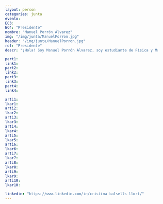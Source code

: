 ```yaml
---
layout: person
categories: junta
evento: 
EC3: 
EC4: "Presidente"
nombre: "Manuel Porrón Álvarez"
img: "/img/junta/ManuelPorron.jpg"
header: "/img/junta/ManuelPorron.jpg"
rol: "Presidente"
descr: "¡Hola! Soy Manuel Porrón Álvarez, soy estudiante de Física y Matemáticas en la Universidad de Oviedo y actualmente estoy haciendo un año en la Universidad de Grenoble Alpes, Francia. En 2021 asistí a una charla del investigador Pablo Alonso González (Premio de Física de la RSEF - Fundación BBVA en 2014), y al final de su ponencia nos habló de las oportunidades que ofrecía el Grupo de Estudiantes (GdeE) para los estudiantes de física. A partir de este momento entré en contacto con las personas que estaban en la Junta de Gobierno del GdeE, y, junto a otros tres estudiantes de Oviedo, empezamos los trámites para crear una Delegación en nuestra universidad. Fui presidente de esta Delegación desde abril de 2021 hasta mayo de 2022, y tal fue la actividad de nuestra Delegación que conseguimos ser la sede del primer Encuentro Nacional de Estudiantes de Física (ENEF), ¡el mayor evento presencial del GdeE hasta la fecha! Me apasiona organizar eventos de este estilo y creo que el trabajo del Grupo de Estudiantes es fundamental para la comunidad de estudiantes de física en España."

part1: 
link1: 
part2: 
link2: 
part3:
link3:
part4:
link4:

arti1:
lkar1: 
arti2:
lkar2:
arti3:
lkar3:
arti4:
lkar4:
arti5:
lkar5: 
arti6:
lkar6:
arti7:
lkar7: 
arti8:
lkar8:
arti9:
lkar9:
arti10:
lkar10:

linkedin: "https://www.linkedin.com/in/cristina-balsells-llort/"
---
```


